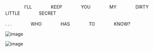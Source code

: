 　　 　　I'LL　　 　　KEEP　　 　　YOU　　 　　MY　　 　　DIRTY　　 　　LITTLE　　 　　SECRET

. . .　　 　　WHO　　 　　HAS　　 　　TO　　 　　KNOW?

![image](https://github.com/user-attachments/assets/405bfe98-4d11-4a83-a110-21e989fbc3ab)


![image](https://github.com/user-attachments/assets/b9ffddb0-91d2-4ffe-a1c2-93ed8a9d99d7)
